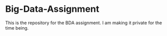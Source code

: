 # Big-Data-Assignment
This is the repository for the BDA assignment. I am making it private for the time being.
